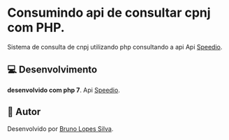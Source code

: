 # Consumindo api de consultar cpnj com PHP.
Sistema de consulta de cnpj utilizando php consultando a api Api [Speedio](https://apiconsultacnpj.com.br/).

## 💻 Desenvolvimento

**desenvolvido com php 7**.
Api [Speedio](https://apiconsultacnpj.com.br/).

## 📝 Autor
Desenvolvido por [Bruno Lopes Silva](https://github.com/brunosilvabrn).
